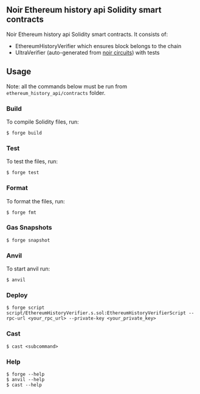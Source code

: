 ## Noir Ethereum history api Solidity smart contracts

Noir Ethereum history api Solidity smart contracts. It consists of:
- EthereumHistoryVerifier which ensures block belongs to the chain 
- UltraVerifier (auto-generated from [noir circuits](ethereum_history_api/circuits)) with tests

## Usage

Note: all the commands below must be run from `ethereum_history_api/contracts` folder.

### Build

To compile Solidity files, run:
```shell
$ forge build
```

### Test

To test the files, run:
```shell
$ forge test
```

### Format

To format the files, run:
```shell
$ forge fmt
```

### Gas Snapshots

```shell
$ forge snapshot
```

### Anvil

To start anvil run:
```shell
$ anvil
```

### Deploy

```shell
$ forge script script/EthereumHistoryVerifier.s.sol:EthereumHistoryVerifierScript --rpc-url <your_rpc_url> --private-key <your_private_key>
```

### Cast

```shell
$ cast <subcommand>
```

### Help

```shell
$ forge --help
$ anvil --help
$ cast --help
```
